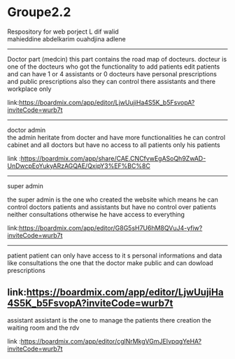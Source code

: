 # Groupe2.2
Respository for web porject
L dif walid  
mahieddine abdelkarim 
ouahdjina adlene 



----------------------------------------------------------------------------------------------------------------------
Doctor part (medcin)
this part contains the road map of docteurs.
docteur is one of the docteurs  who got the functionality to  add patients edit patients and can have 1 or 4 assistants or 0 docteurs have personal prescriptions and public prescriptions 
also they can control there assistants and there workplace only

link:https://boardmix.com/app/editor/LjwUujiHa4S5K_b5FsvopA?inviteCode=wurb7t

-----------------------------------------------------------------------------------------------------------------------
doctor  admin  
the admin heritate from docter and have more functionalities he can control cabinet and all doctors but have no access to all patients only his patients

link :https://boardmix.com/app/share/CAE.CNCfvwEgASoQh9ZwAD-UnDwcpEoYukyARzAGQAE/QxipY3%EF%BC%8C

--------------------------------------------------------------------------------------------------------------------------
super admin

the super admin is the one who created the website which means he can control doctors patients and assistants but have no control over patients neither consultations otherwise he have access to everything

link:https://boardmix.com/app/editor/G8G5sH7U6hM8QVuJ4-yfiw?inviteCode=wurb7t

------------------------------------------------------------------------------------------------------------------------------
patient
patient can only have access to it s personal informations and data like consultations the one that the doctor make public and can dowload prescriptions

link:https://boardmix.com/app/editor/LjwUujiHa4S5K_b5FsvopA?inviteCode=wurb7t
---------------------------------------------------------------------------------------------------------------------------------
assistant
assistant is the one to manage the patients there creation the waiting room and the rdv

link :https://boardmix.com/app/editor/cglNrMkgVGmJEIvpqgYeHA?inviteCode=wurb7t


